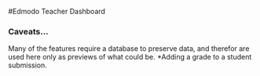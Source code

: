 #Edmodo Teacher Dashboard

### Caveats...
Many of the features require a database to preserve data, and therefor are used here only as previews of what could be.
*Adding a grade to a student submission.